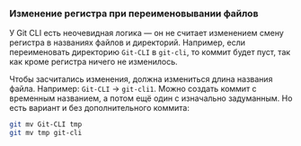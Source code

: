 ### Изменение регистра при переименовывании файлов

У Git CLI есть неочевидная логика — он не считает изменением смену регистра в названиях файлов и директорий. Например, если переименовать директорию `Git-CLI` в `git-cli`, то коммит будет пуст, так как кроме регистра ничего не изменилось.

Чтобы засчитались изменения, должна измениться длина названия файла. Например: `Git-CLI` -> `git-cli1`. Можно создать коммит с временным названием, а потом ещё один с изначально задуманным. Но есть вариант и без дополнительного коммита:

```sh
git mv Git-CLI tmp
git mv tmp git-cli
```
